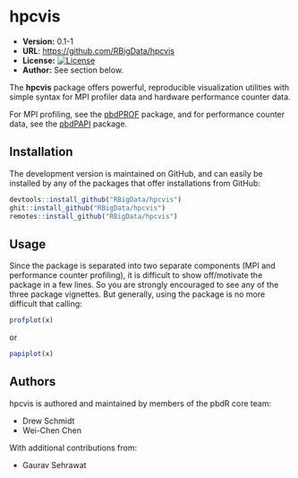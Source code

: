 # hpcvis

* **Version:** 0.1-1
* **URL**: https://github.com/RBigData/hpcvis
* **License:** [![License](http://img.shields.io/badge/license-BSD%202--Clause-orange.svg?style=flat)](http://opensource.org/licenses/BSD-2-Clause)
* **Author:** See section below.


The **hpcvis** package offers powerful, reproducible visualization utilities with simple syntax for MPI profiler data and hardware performance counter data.  

For MPI profiling, see the [pbdPROF](https://github.com/RBigData/pbdPROF) package, and for performance counter data, see the  [pbdPAPI](https://github.com/RBigData/pbdPAPI) package.



## Installation

The development version is maintained on GitHub, and can easily be installed by any of the packages that offer installations from GitHub:

```r
devtools::install_github("RBigData/hpcvis")
ghit::install_github("RBigData/hpcvis")
remotes::install_github("RBigData/hpcvis")
```



## Usage

Since the package is separated into two separate components (MPI and performance counter profiling), it is difficult to show off/motivate the package in a few lines.  So you are strongly encouraged to see any of the three package vignettes.  But generally, using the package is no more difficult that calling:

```r
profplot(x)
```

or

```r
papiplot(x)
```





## Authors

hpcvis is authored and maintained by members of the pbdR core team:
* Drew Schmidt
* Wei-Chen Chen

With additional contributions from:
* Gaurav Sehrawat
